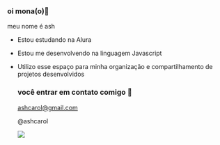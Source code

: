 ### oi mona(o)💙

meu nome é ash

- Estou estudando na Alura
- Estou me desenvolvendo na linguagem Javascript
- Utilizo esse espaço para minha organização e compartilhamento de projetos desenvolvidos

  ### você entrar em contato comigo 🌹

  ashcarol@gmail.com

  @ashcarol


  ![](https://media1.tenor.com/m/hhp1VW3Umd0AAAAC/anime-dazai.gif)

